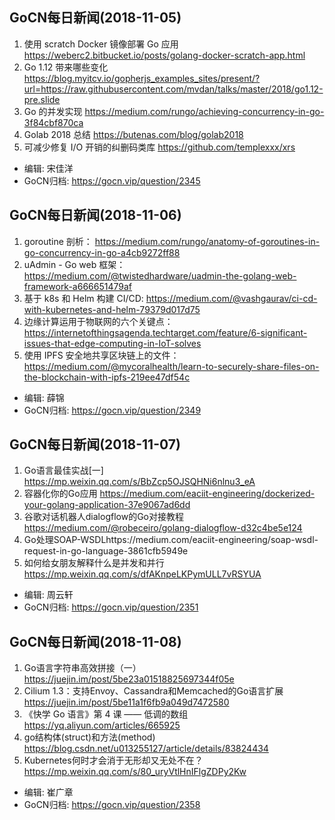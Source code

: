 ## GoCN每日新闻(2018-11-05)

1. 使用 scratch Docker 镜像部署 Go 应用 https://weberc2.bitbucket.io/posts/golang-docker-scratch-app.html
2. Go 1.12 带来哪些变化 https://blog.myitcv.io/gopherjs_examples_sites/present/?url=https://raw.githubusercontent.com/mvdan/talks/master/2018/go1.12-pre.slide
3. Go 的并发实现 https://medium.com/rungo/achieving-concurrency-in-go-3f84cbf870ca
4. Golab 2018 总结 https://butenas.com/blog/golab2018
5. 可减少修复 I/O 开销的纠删码类库 https://github.com/templexxx/xrs

- 编辑: 宋佳洋 
- GoCN归档: https://gocn.vip/question/2345


## GoCN每日新闻(2018-11-06)

1. goroutine 剖析： https://medium.com/rungo/anatomy-of-goroutines-in-go-concurrency-in-go-a4cb9272ff88
2. uAdmin - Go web 框架：https://medium.com/@twistedhardware/uadmin-the-golang-web-framework-a666651479af
3. 基于 k8s 和 Helm 构建 CI/CD: https://medium.com/@vashgaurav/ci-cd-with-kubernetes-and-helm-79379d017d75
4. 边缘计算运用于物联网的六个关键点：https://internetofthingsagenda.techtarget.com/feature/6-significant-issues-that-edge-computing-in-IoT-solves
5. 使用 IPFS 安全地共享区块链上的文件：https://medium.com/@mycoralhealth/learn-to-securely-share-files-on-the-blockchain-with-ipfs-219ee47df54c

- 编辑: 薛锦
- GoCN归档:  https://gocn.vip/question/2349


## GoCN每日新闻(2018-11-07)

1. Go语言最佳实战[一] https://mp.weixin.qq.com/s/BbZcp5OJSQHNi6nlnu3_eA
2. 容器化你的Go应用 https://medium.com/eaciit-engineering/dockerized-your-golang-application-37e9067ad6dd
3. 谷歌对话机器人dialogflow的Go对接教程 https://medium.com/@robeceiro/golang-dialogflow-d32c4be5e124
4. Go处理SOAP-WSDLhttps://medium.com/eaciit-engineering/soap-wsdl-request-in-go-language-3861cfb5949e
5. 如何给女朋友解释什么是并发和并行 https://mp.weixin.qq.com/s/dfAKnpeLKPymULL7vRSYUA

- 编辑: 周云轩
- GoCN归档:  https://gocn.vip/question/2351


## GoCN每日新闻(2018-11-08)

1. Go语言字符串高效拼接（一）  https://juejin.im/post/5be23a01518825697344f05e
2. Cilium 1.3：支持Envoy、Cassandra和Memcached的Go语言扩展 https://juejin.im/post/5be11a1f6fb9a049d7472580
3. 《快学 Go 语言》第 4 课 —— 低调的数组   https://yq.aliyun.com/articles/665925
4. go结构体(struct)和方法(method)  https://blog.csdn.net/u013255127/article/details/83824434
5. Kubernetes何时才会消于无形却又无处不在？ https://mp.weixin.qq.com/s/80_uryVtlHnIFlgZDPy2Kw

- 编辑: 崔广章
- GoCN归档:  https://gocn.vip/question/2358
